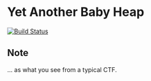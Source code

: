 # Yet Another Baby Heap 

[![Build Status](https://travis-ci.com/o-o-overflow/dc2019q-babyheap.svg?token=VKqQvoxsamub5gL9PdJu&branch=master)](https://travis-ci.com/o-o-overflow/dc2019q-babyheap)

## Note
... as what you see from a typical CTF.
